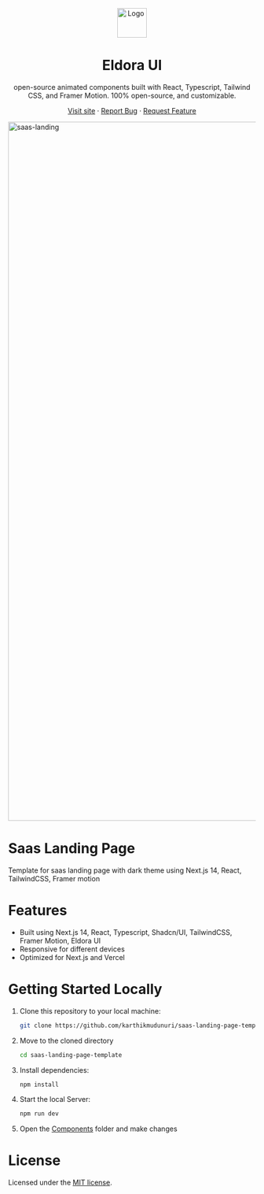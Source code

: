 <div align="center">
  <a href="https://github.com/karthikmudunuri/eldoraui">

 <img src="https://github.com/user-attachments/assets/54c559b8-0dd1-4ef8-a3d0-06f5086224b0" alt="Logo" width="60" height="60">
  </a>
  <h1 align="center">Eldora UI</h1>
  <p align="center">
   open-source animated components built with React, Typescript, Tailwind CSS, and Framer Motion.
100% open-source, and customizable.
  </p>
  <p>
    
   <a href="https://www.eldoraui.site/">Visit site</a>
    ·
    <a href="https://github.com/karthikmudunuri/eldoraui/issues">Report Bug</a>
    ·
    <a href="https://github.com/karthikmudunuri/eldoraui/issues">Request Feature</a>
  </p>
</div>

<!-- ABOUT THE TEMPLATE -->

<div align="center mt-5">

 <img width="1420" alt="saas-landing" src="https://github.com/user-attachments/assets/fcaf6b8d-004b-41d5-a1f8-8b609d626950">

</div>

# Saas Landing Page

Template for saas landing page with dark theme using Next.js 14, React, TailwindCSS, Framer motion

# Features

- Built using Next.js 14, React, Typescript, Shadcn/UI, TailwindCSS, Framer Motion, Eldora UI
- Responsive for different devices
- Optimized for Next.js and Vercel

# Getting Started Locally

1. Clone this repository to your local machine:

   ```bash
   git clone https://github.com/karthikmudunuri/saas-landing-page-template.git
   ```

2. Move to the cloned directory

   ```bash
   cd saas-landing-page-template
   ```

3. Install dependencies:

   ```bash
   npm install
   ```

4. Start the local Server:

   ```bash
   npm run dev
   ```

5. Open the [Components](https://github.com/karthikmudunuri/saas-landing-page-template/tree/main/src/components) folder and make changes

# License

Licensed under the [MIT license](https://github.com/karthikmudunuri/saas-landing-page-template/blob/main/LICENSE.md).
